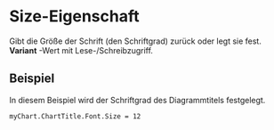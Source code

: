
# Size-Eigenschaft

Gibt die Größe der Schrift (den Schriftgrad) zurück oder legt sie fest.  **Variant** -Wert mit Lese-/Schreibzugriff.


## Beispiel

In diesem Beispiel wird der Schriftgrad des Diagrammtitels festgelegt.


```
myChart.ChartTitle.Font.Size = 12
```

